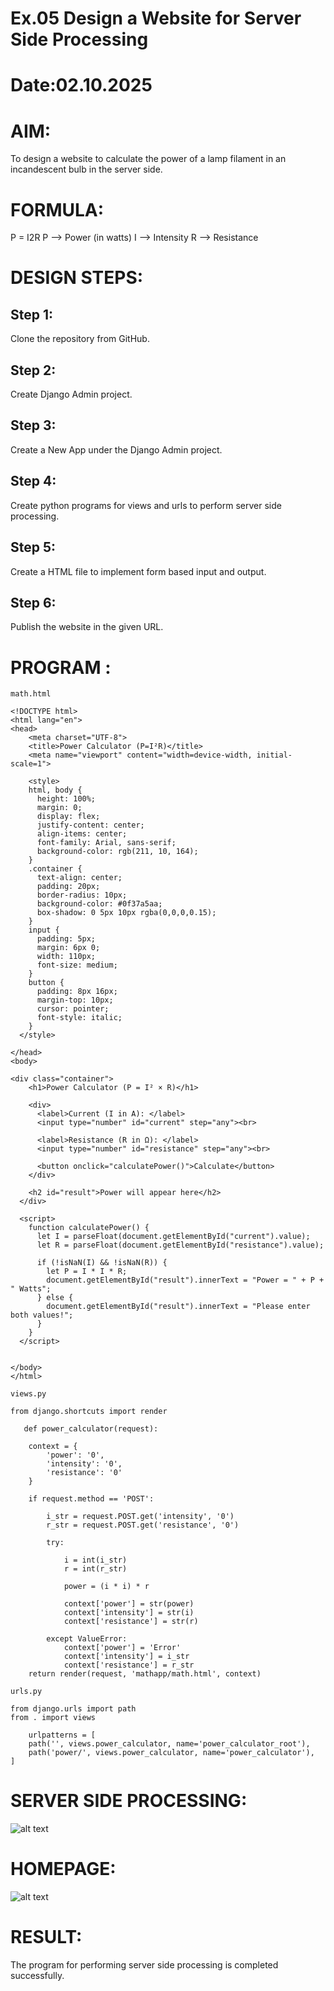 # Ex.05 Design a Website for Server Side Processing
# Date:02.10.2025
# AIM:
To design a website to calculate the power of a lamp filament in an incandescent bulb in the server side.

# FORMULA:
P = I2R
P --> Power (in watts)
 I --> Intensity
 R --> Resistance

# DESIGN STEPS:
## Step 1:
Clone the repository from GitHub.

## Step 2:
Create Django Admin project.

## Step 3:
Create a New App under the Django Admin project.

## Step 4:
Create python programs for views and urls to perform server side processing.

## Step 5:
Create a HTML file to implement form based input and output.

## Step 6:
Publish the website in the given URL.

# PROGRAM :
```
math.html

<!DOCTYPE html>
<html lang="en">
<head>
    <meta charset="UTF-8">
    <title>Power Calculator (P=I²R)</title>
    <meta name="viewport" content="width=device-width, initial-scale=1">

    <style>
    html, body {
      height: 100%;
      margin: 0;
      display: flex;
      justify-content: center; 
      align-items: center;    
      font-family: Arial, sans-serif;
      background-color: rgb(211, 10, 164);
    }
    .container {
      text-align: center;
      padding: 20px;
      border-radius: 10px;
      background-color: #0f37a5aa;
      box-shadow: 0 5px 10px rgba(0,0,0,0.15);
    }
    input {
      padding: 5px;
      margin: 6px 0;
      width: 110px;
      font-size: medium;
    }
    button {
      padding: 8px 16px;
      margin-top: 10px;
      cursor: pointer;
      font-style: italic;
    }
  </style>

</head>
<body>

<div class="container">
    <h1>Power Calculator (P = I² × R)</h1>

    <div>
      <label>Current (I in A): </label>
      <input type="number" id="current" step="any"><br>

      <label>Resistance (R in Ω): </label>
      <input type="number" id="resistance" step="any"><br>

      <button onclick="calculatePower()">Calculate</button>
    </div>

    <h2 id="result">Power will appear here</h2>
  </div>

  <script>
    function calculatePower() {
      let I = parseFloat(document.getElementById("current").value);
      let R = parseFloat(document.getElementById("resistance").value);

      if (!isNaN(I) && !isNaN(R)) {
        let P = I * I * R;
        document.getElementById("result").innerText = "Power = " + P + " Watts";
      } else {
        document.getElementById("result").innerText = "Please enter both values!";
      }
    }
  </script>


</body>
</html>

views.py

from django.shortcuts import render

   def power_calculator(request):

    context = {
        'power': '0',
        'intensity': '0',
        'resistance': '0'
    }

    if request.method == 'POST':
        
        i_str = request.POST.get('intensity', '0')
        r_str = request.POST.get('resistance', '0')

        try:
            
            i = int(i_str)
            r = int(r_str)

            power = (i * i) * r

            context['power'] = str(power)
            context['intensity'] = str(i)
            context['resistance'] = str(r)

        except ValueError:
            context['power'] = 'Error'
            context['intensity'] = i_str
            context['resistance'] = r_str
    return render(request, 'mathapp/math.html', context)

urls.py

from django.urls import path
from . import views 

    urlpatterns = [
    path('', views.power_calculator, name='power_calculator_root'),
    path('power/', views.power_calculator, name='power_calculator'),
]
```
# SERVER SIDE PROCESSING:
![alt text](<math.html - exp5 - Visual Studio Code 02-10-2025 21_36_29.png>)

# HOMEPAGE:
![alt text](<Screenshot 2025-10-02 213144.png>)

# RESULT:
The program for performing server side processing is completed successfully.
